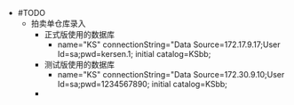 - #TODO
	- 拍卖单仓库录入
		- 正式版使用的数据库
			- name="KS" connectionString="Data Source=172.17.9.17;User Id=sa;pwd=kersen.1; initial catalog=KSbb;
		- 测试版使用的数据库
			- name="KS" connectionString="Data Source=172.30.9.10;User Id=sa;pwd=1234567890; initial catalog=KSbb;
		-